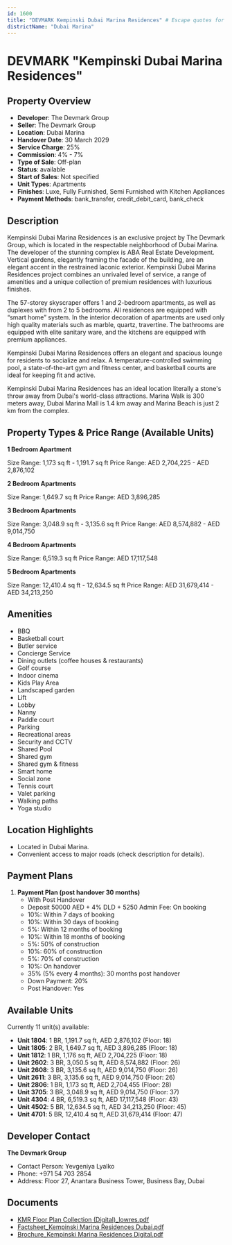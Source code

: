 ```yaml
---
id: 1600
title: "DEVMARK Kempinski Dubai Marina Residences" # Escape quotes for YAML string
districtName: "Dubai Marina"
---
```


# DEVMARK "Kempinski Dubai Marina Residences"

## Property Overview
- **Developer**: The Devmark Group
- **Seller**: The Devmark Group
- **Location**: Dubai Marina
- **Handover Date**: 30 March 2029
- **Service Charge**: 25%
- **Commission**: 4% - 7%
- **Type of Sale**: Off-plan
- **Status**: available
- **Start of Sales**: Not specified
- **Unit Types**: Apartments
- **Finishes**: Luxe, Fully Furnished, Semi Furnished with Kitchen Appliances
- **Payment Methods**: bank_transfer, credit_debit_card, bank_check

## Description
Kempinski Dubai Marina Residences is an exclusive project by The Devmark Group, which is located in the respectable neighborhood of  Dubai Marina. The developer of the stunning complex is ABA Real Estate Development. Vertical gardens, elegantly framing the facade of the building, are an elegant accent in the restrained laconic exterior. Kempinski Dubai Marina Residences project combines an unrivaled level of service, a range of amenities and a unique collection of premium residences with luxurious finishes.

The 57-storey skyscraper offers 1 and 2-bedroom apartments, as well as duplexes with from 2 to 5 bedrooms. All residences are equipped with “smart home” system. In the interior decoration of apartments are used only high quality materials such as marble, quartz, travertine. The bathrooms are equipped with elite sanitary ware, and the kitchens are equipped with premium appliances.

Kempinski Dubai Marina Residences offers an elegant and spacious lounge for residents to socialize and relax. A temperature-controlled swimming pool, a state-of-the-art gym and fitness center, and basketball courts are ideal for keeping fit and active.

Kempinski Dubai Marina Residences has an ideal location literally a stone's throw away from Dubai's world-class attractions. Marina Walk is 300 meters away, Dubai Marina Mall is 1.4 km away and Marina Beach is just 2 km from the complex.

## Property Types & Price Range (Available Units)
**1 Bedroom Apartment**

Size Range: 1,173 sq ft - 1,191.7 sq ft
Price Range: AED 2,704,225 - AED 2,876,102

**2 Bedroom Apartments**

Size Range: 1,649.7 sq ft
Price Range: AED 3,896,285

**3 Bedroom Apartments**

Size Range: 3,048.9 sq ft - 3,135.6 sq ft
Price Range: AED 8,574,882 - AED 9,014,750

**4 Bedroom Apartments**

Size Range: 6,519.3 sq ft
Price Range: AED 17,117,548

**5 Bedroom Apartments**

Size Range: 12,410.4 sq ft - 12,634.5 sq ft
Price Range: AED 31,679,414 - AED 34,213,250

## Amenities
- BBQ
- Basketball court
- Butler service
- Concierge Service
- Dining outlets  (coffee houses & restaurants)
- Golf course
- Indoor cinema
- Kids Play Area
- Landscaped garden
- Lift
- Lobby
- Nanny
- Paddle court
- Parking
- Recreational areas
- Security and CCTV
- Shared Pool
- Shared gym
- Shared gym & fitness
- Smart home
- Social zone
- Tennis court
- Valet parking
- Walking paths
- Yoga studio

## Location Highlights
- Located in Dubai Marina.
- Convenient access to major roads (check description for details).

## Payment Plans
1. **Payment Plan (post handover 30 months)**
   - With Post Handover
   - Deposit 50000 AED + 4% DLD + 5250 Admin Fee: On booking
   - 10%: Within 7 days of booking
   - 10%: Within 30 days of booking
   - 5%: Within 12 months of booking
   - 10%: Within 18 months of booking
   - 5%: 50% of construction
   - 10%: 60% of construction
   - 5%: 70% of construction
   - 10%: On handover
   - 35% (5% every 4 months): 30 months post handover
   - Down Payment: 20%
   - Post Handover: Yes

## Available Units
Currently 11 unit(s) available:
- **Unit 1804**: 1 BR, 1,191.7 sq ft, AED 2,876,102 (Floor: 18)
- **Unit 1805**: 2 BR, 1,649.7 sq ft, AED 3,896,285 (Floor: 18)
- **Unit 1812**: 1 BR, 1,176 sq ft, AED 2,704,225 (Floor: 18)
- **Unit 2602**: 3 BR, 3,050.5 sq ft, AED 8,574,882 (Floor: 26)
- **Unit 2608**: 3 BR, 3,135.6 sq ft, AED 9,014,750 (Floor: 26)
- **Unit 2611**: 3 BR, 3,135.6 sq ft, AED 9,014,750 (Floor: 26)
- **Unit 2806**: 1 BR, 1,173 sq ft, AED 2,704,455 (Floor: 28)
- **Unit 3705**: 3 BR, 3,048.9 sq ft, AED 9,014,750 (Floor: 37)
- **Unit 4304**: 4 BR, 6,519.3 sq ft, AED 17,117,548 (Floor: 43)
- **Unit 4502**: 5 BR, 12,634.5 sq ft, AED 34,213,250 (Floor: 45)
- **Unit 4701**: 5 BR, 12,410.4 sq ft, AED 31,679,414 (Floor: 47)

## Developer Contact
**The Devmark Group**
- Contact Person: Yevgeniya Lyalko
- Phone: +971 54 703 2854
- Address: Floor 27, Anantara Business Tower, Business Bay, Dubai

## Documents
- [KMR Floor Plan Collection (Digital)_lowres.pdf](https://cdn.geniemap.net/2024/05/15/KQSHnXrcEhmQ2EYygBlGwEAS9NYGOwYUgOl3AmMD.pdf)
- [Factsheet_Kempinski Marina Residences Dubai.pdf](https://cdn.geniemap.net/2024/05/15/fa0zsyL5xt0GTbwL0cJzFnMzeLHEOAK26yWdqPcJ.pdf)
- [Brochure_Kempinski Marina Residences Digital.pdf](https://cdn.geniemap.net/2024/05/28/LN9sBKJoNlgR1uXXsPK509ap30Z0Zb6TXojeSVRa.pdf)
